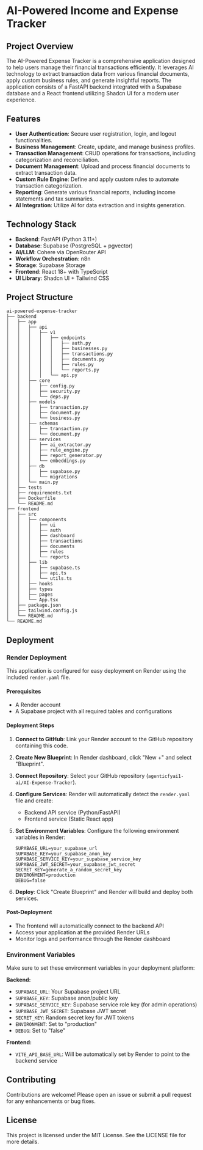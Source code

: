 # AI-Powered Income and Expense Tracker

## Project Overview
The AI-Powered Expense Tracker is a comprehensive application designed to help users manage their financial transactions efficiently. It leverages AI technology to extract transaction data from various financial documents, apply custom business rules, and generate insightful reports. The application consists of a FastAPI backend integrated with a Supabase database and a React frontend utilizing Shadcn UI for a modern user experience.

## Features
- **User Authentication**: Secure user registration, login, and logout functionalities.
- **Business Management**: Create, update, and manage business profiles.
- **Transaction Management**: CRUD operations for transactions, including categorization and reconciliation.
- **Document Management**: Upload and process financial documents to extract transaction data.
- **Custom Rule Engine**: Define and apply custom rules to automate transaction categorization.
- **Reporting**: Generate various financial reports, including income statements and tax summaries.
- **AI Integration**: Utilize AI for data extraction and insights generation.

## Technology Stack
- **Backend**: FastAPI (Python 3.11+)
- **Database**: Supabase (PostgreSQL + pgvector)
- **AI/LLM**: Cohere via OpenRouter API
- **Workflow Orchestration**: n8n
- **Storage**: Supabase Storage
- **Frontend**: React 18+ with TypeScript
- **UI Library**: Shadcn UI + Tailwind CSS

## Project Structure
```
ai-powered-expense-tracker
├── backend
│   ├── app
│   │   ├── api
│   │   │   ├── v1
│   │   │   │   ├── endpoints
│   │   │   │   │   ├── auth.py
│   │   │   │   │   ├── businesses.py
│   │   │   │   │   ├── transactions.py
│   │   │   │   │   ├── documents.py
│   │   │   │   │   ├── rules.py
│   │   │   │   │   └── reports.py
│   │   │   │   └── api.py
│   │   ├── core
│   │   │   ├── config.py
│   │   │   ├── security.py
│   │   │   └── deps.py
│   │   ├── models
│   │   │   ├── transaction.py
│   │   │   ├── document.py
│   │   │   └── business.py
│   │   ├── schemas
│   │   │   ├── transaction.py
│   │   │   └── document.py
│   │   ├── services
│   │   │   ├── ai_extractor.py
│   │   │   ├── rule_engine.py
│   │   │   ├── report_generator.py
│   │   │   └── embeddings.py
│   │   ├── db
│   │   │   ├── supabase.py
│   │   │   └── migrations
│   │   └── main.py
│   ├── tests
│   ├── requirements.txt
│   ├── Dockerfile
│   └── README.md
├── frontend
│   ├── src
│   │   ├── components
│   │   │   ├── ui
│   │   │   ├── auth
│   │   │   ├── dashboard
│   │   │   ├── transactions
│   │   │   ├── documents
│   │   │   ├── rules
│   │   │   └── reports
│   │   ├── lib
│   │   │   ├── supabase.ts
│   │   │   ├── api.ts
│   │   │   └── utils.ts
│   │   ├── hooks
│   │   ├── types
│   │   ├── pages
│   │   └── App.tsx
│   ├── package.json
│   ├── tailwind.config.js
│   └── README.md
└── README.md
```

## Deployment

### Render Deployment
This application is configured for easy deployment on Render using the included `render.yaml` file.

#### Prerequisites
- A Render account
- A Supabase project with all required tables and configurations

#### Deployment Steps
1. **Connect to GitHub**: Link your Render account to the GitHub repository containing this code.

2. **Create New Blueprint**: In Render dashboard, click "New +" and select "Blueprint".

3. **Connect Repository**: Select your GitHub repository (`agenticfyai1-ai/AI-Expense-Tracker`).

4. **Configure Services**: Render will automatically detect the `render.yaml` file and create:
   - Backend API service (Python/FastAPI)
   - Frontend service (Static React app)

5. **Set Environment Variables**: Configure the following environment variables in Render:
   ```
   SUPABASE_URL=your_supabase_url
   SUPABASE_KEY=your_supabase_anon_key
   SUPABASE_SERVICE_KEY=your_supabase_service_key
   SUPABASE_JWT_SECRET=your_supabase_jwt_secret
   SECRET_KEY=generate_a_random_secret_key
   ENVIRONMENT=production
   DEBUG=false
   ```

6. **Deploy**: Click "Create Blueprint" and Render will build and deploy both services.

#### Post-Deployment
- The frontend will automatically connect to the backend API
- Access your application at the provided Render URLs
- Monitor logs and performance through the Render dashboard

### Environment Variables
Make sure to set these environment variables in your deployment platform:

**Backend:**
- `SUPABASE_URL`: Your Supabase project URL
- `SUPABASE_KEY`: Supabase anon/public key
- `SUPABASE_SERVICE_KEY`: Supabase service role key (for admin operations)
- `SUPABASE_JWT_SECRET`: Supabase JWT secret
- `SECRET_KEY`: Random secret key for JWT tokens
- `ENVIRONMENT`: Set to "production"
- `DEBUG`: Set to "false"

**Frontend:**
- `VITE_API_BASE_URL`: Will be automatically set by Render to point to the backend service

## Contributing
Contributions are welcome! Please open an issue or submit a pull request for any enhancements or bug fixes.

## License
This project is licensed under the MIT License. See the LICENSE file for more details.